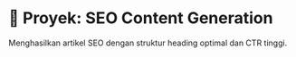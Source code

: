 # 🧠 Proyek: SEO Content Generation
Menghasilkan artikel SEO dengan struktur heading optimal dan CTR tinggi.
